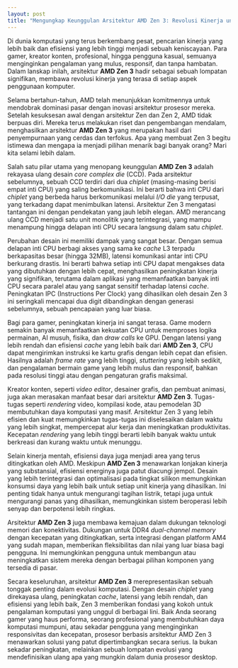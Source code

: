 ```yaml
---
layout: post
title: "Mengungkap Keunggulan Arsitektur AMD Zen 3: Revolusi Kinerja untuk Pengalaman Komputasi Unggul"
---
```


Di dunia komputasi yang terus berkembang pesat, pencarian kinerja yang lebih baik dan efisiensi yang lebih tinggi menjadi sebuah keniscayaan. Para gamer, kreator konten, profesional, hingga pengguna kasual, semuanya menginginkan pengalaman yang mulus, responsif, dan tanpa hambatan. Dalam lanskap inilah, arsitektur **AMD Zen 3** hadir sebagai sebuah lompatan signifikan, membawa revolusi kinerja yang terasa di setiap aspek penggunaan komputer.

Selama bertahun-tahun, AMD telah menunjukkan komitmennya untuk mendobrak dominasi pasar dengan inovasi arsitektur prosesor mereka. Setelah kesuksesan awal dengan arsitektur Zen dan Zen 2, AMD tidak berpuas diri. Mereka terus melakukan riset dan pengembangan mendalam, menghasilkan arsitektur **AMD Zen 3** yang merupakan hasil dari penyempurnaan yang cerdas dan terfokus. Apa yang membuat Zen 3 begitu istimewa dan mengapa ia menjadi pilihan menarik bagi banyak orang? Mari kita selami lebih dalam.

Salah satu pilar utama yang menopang keunggulan **AMD Zen 3** adalah rekayasa ulang desain *core complex die* (CCD). Pada arsitektur sebelumnya, sebuah CCD terdiri dari dua *chiplet* (masing-masing berisi empat inti CPU) yang saling berkomunikasi. Ini berarti bahwa inti CPU dari *chiplet* yang berbeda harus berkomunikasi melalui *I/O die* yang terpusat, yang terkadang dapat menimbulkan latensi. Arsitektur Zen 3 mengatasi tantangan ini dengan pendekatan yang jauh lebih elegan. AMD merancang ulang CCD menjadi satu unit monolitik yang terintegrasi, yang mampu menampung hingga delapan inti CPU secara langsung dalam satu *chiplet*.

Perubahan desain ini memiliki dampak yang sangat besar. Dengan semua delapan inti CPU berbagi akses yang sama ke *cache* L3 terpadu berkapasitas besar (hingga 32MB), latensi komunikasi antar inti CPU berkurang drastis. Ini berarti bahwa setiap inti CPU dapat mengakses data yang dibutuhkan dengan lebih cepat, menghasilkan peningkatan kinerja yang signifikan, terutama dalam aplikasi yang memanfaatkan banyak inti CPU secara paralel atau yang sangat sensitif terhadap latensi *cache*. Peningkatan IPC (Instructions Per Clock) yang dihasilkan oleh desain Zen 3 ini seringkali mencapai dua digit dibandingkan dengan generasi sebelumnya, sebuah pencapaian yang luar biasa.

Bagi para gamer, peningkatan kinerja ini sangat terasa. Game modern semakin banyak memanfaatkan kekuatan CPU untuk memproses logika permainan, AI musuh, fisika, dan *draw calls* ke GPU. Dengan latensi yang lebih rendah dan efisiensi *cache* yang lebih baik dari **AMD Zen 3**, CPU dapat mengirimkan instruksi ke kartu grafis dengan lebih cepat dan efisien. Hasilnya adalah *frame rate* yang lebih tinggi, *stuttering* yang lebih sedikit, dan pengalaman bermain game yang lebih mulus dan responsif, bahkan pada resolusi tinggi atau dengan pengaturan grafis maksimal.

Kreator konten, seperti *video editor*, desainer grafis, dan pembuat animasi, juga akan merasakan manfaat besar dari arsitektur **AMD Zen 3**. Tugas-tugas seperti *rendering* video, kompilasi kode, atau pemodelan 3D membutuhkan daya komputasi yang masif. Arsitektur Zen 3 yang lebih efisien dan kuat memungkinkan tugas-tugas ini diselesaikan dalam waktu yang lebih singkat, mempercepat alur kerja dan meningkatkan produktivitas. Kecepatan *rendering* yang lebih tinggi berarti lebih banyak waktu untuk berkreasi dan kurang waktu untuk menunggu.

Selain kinerja mentah, efisiensi daya juga menjadi area yang terus ditingkatkan oleh AMD. Meskipun **AMD Zen 3** menawarkan lonjakan kinerja yang substansial, efisiensi energinya juga patut diacungi jempol. Desain yang lebih terintegrasi dan optimalisasi pada tingkat silikon memungkinkan konsumsi daya yang lebih baik untuk setiap unit kinerja yang dihasilkan. Ini penting tidak hanya untuk mengurangi tagihan listrik, tetapi juga untuk mengurangi panas yang dihasilkan, memungkinkan sistem beroperasi lebih senyap dan berpotensi lebih ringkas.

Arsitektur **AMD Zen 3** juga membawa kemajuan dalam dukungan teknologi memori dan konektivitas. Dukungan untuk DDR4 *dual-channel memory* dengan kecepatan yang ditingkatkan, serta integrasi dengan platform AM4 yang sudah mapan, memberikan fleksibilitas dan nilai yang luar biasa bagi pengguna. Ini memungkinkan pengguna untuk membangun atau meningkatkan sistem mereka dengan berbagai pilihan komponen yang tersedia di pasar.

Secara keseluruhan, arsitektur **AMD Zen 3** merepresentasikan sebuah tonggak penting dalam evolusi komputasi. Dengan desain *chiplet* yang direkayasa ulang, peningkatan *cache*, latensi yang lebih rendah, dan efisiensi yang lebih baik, Zen 3 memberikan fondasi yang kokoh untuk pengalaman komputasi yang unggul di berbagai lini. Baik Anda seorang gamer yang haus performa, seorang profesional yang membutuhkan daya komputasi mumpuni, atau sekadar pengguna yang menginginkan responsivitas dan kecepatan, prosesor berbasis arsitektur AMD Zen 3 menawarkan solusi yang patut dipertimbangkan secara serius. Ia bukan sekadar peningkatan, melainkan sebuah lompatan evolusi yang mendefinisikan ulang apa yang mungkin dalam dunia prosesor desktop.
